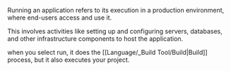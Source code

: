 Running an application refers to its execution in a production environment, where end-users access and use it.  

This involves activities like setting up and configuring servers, databases, and other infrastructure components to host the application.  

when you select run, it does the [[Language/_Build Tool/Build|Build]] process, but it also executes your project.